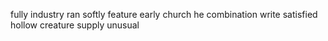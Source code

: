 fully industry ran softly feature early church he combination write satisfied hollow creature supply unusual